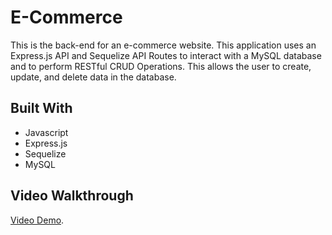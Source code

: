 # E-Commerce

This is the back-end for an e-commerce website. This application uses an Express.js API and Sequelize API Routes to interact with a MySQL database and to perform RESTful CRUD Operations. This allows the user to create, update, and delete data in the database.

## Built With

- Javascript
- Express.js 
- Sequelize 
- MySQL

## Video Walkthrough

 [Video Demo](https://drive.google.com/file/d/1l61YVBr0VZgelUT0MEijgxuX2RD-L1al/view).
